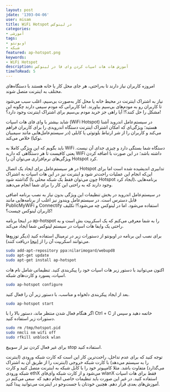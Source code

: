 ```yaml
---
layout: post
jdate: '1393-04-06'
user: misam
title: WiFi Hotspot در لینوکس
categories:
- آموزشی
tags:
- اوبونتو
- شبکه
featured: ap-hotspot.png
keywords:
- WiFi Hotspot
description: آموزش هات هات اسپات کردن وای فا در لینوکس
timeToRead: 5
---
```


امروزه کاربران نیاز دارند تا به‌راحتی، هر جای محل کار یا خانه هستند با دستگاه‌های مختلف به اینترنت متصل شوند.

نیاز به اشتراک اینترنت در محیط خانه یا محل کار به‌صورت بی‌سیم، اغلب سبب می‌شود تا کاربران رو به مودم‌های بی‌سیم بیاورند. اما کاربرانی که مودم سیمی دارند چگونه این مشکل را حل کنند؟! آیا راهی جز خرید مودم بی‌سیم برای اشتراک اینترنت وجود دارد؟!

شاید بیشتر با وای فای هات اسپات (WiFi Hotspot) در سیستم‌عامل اندروید آشنا هستید؛ ویژگی‌ای که امکان اشتراک اینترنت دستگاه اندرویدی را برای کاربران فراهم می‌کند و کاربران را از شر ارتباط بلوتوثی یا کابلی (در سیستم‌عامل‌هایی مانند سیمبیان نوکیا) خلاص می‌کند.

باید بگویم که این ویژگی کاملا به WiFi دستگاه شما بستگی دارد و چیزی جدای آن نیست. یعنی کافیست تا هر دستگاهی که دارید WiFi داشته باشد؛ در این صورت با اضافه کردن ویژگی‌های نرم‌افزاری می‌توان آن را Hotspot کرد.

در هر سیستم‌عامل برای ایجاد یک اتصال Hotspot تدابیری اندیشیده شده است اما برای این‌که انجام این عملیات راحت‌تر شود و اینترنت نیز در این هات اسپات به اشتراک گذاشته شود (چون می‌توان فقط یک شبکه محلی با Hotspot ایجاد کرد)، برنامه‌هایی وجود دارند که به راحتی این کار را برای شما انجام می‌دهند.

در سیستم‌عامل اندروید در بخش تنظیمات این ویژگی بدون نیاز به نصب برنامه اضافی قابل دسترس است. در سیستم‌عامل ویندوز نیز اغلب از برنامه‌هایی مانند PublicMyWiFi و Connectify استفاده می‌شود. اما در لینوکس چه می‌شود؟! تکلیف کاربران لینوکس چیست؟!

در اینجا برنامه ap-hotspot را به شما معرفی می‌کنم که یک اسکریپت بش است و به راحتی یک وایفا هات اسپات در سیستم لینوکس شما ایجاد می‌کند.

برای نصب این برنامه در اوبونتو از دستورات زیر در ترمینال استفاده کنید (دیگر توزیع‌ها می‌توانند اسکریپت آن را از [اینجا](https://github.com/hotice/AP-Hotspot) دریافت کنند).

```sh
sudo add-apt-repository ppa:nilarimogard/webupd8
sudo apt-get update
sudo apt-get install ap-hotspot
```

اکنون می‌توانید با دستور زیر هات اسپات خود را پیکربندی کنید. تنظیماتی شامل نام هات اسپات، پسورد و کارت‌های شبکه.

```sh
sudo ap-hotspot configure
```

بعد از ایجاد پیکربندی دلخواه و مناسب، با دستور زیر آن را فعال کنید.

```sh
sudo ap-hotspot start
```

اگر هنگام فعال شدن منتظر ماند، دستور بالا را با Ctrl + C خاتمه دهید و سپس از دستورات زیر استفاده کنید.

```sh
sudo rm /tmp/hotspot.pid
sudo nmcli nm wifi off
sudo rfkill unblock wlan
```

برای غیر فعال کردن نیز از سوییچ stop استفاده کنید.

توجه کنید که برای عدم تداخل، راحت‌ترین کار این است که کارت شبکه ورودی (اینترنت را به سیستم می‌دهد) با کارت شبکه خروجی (اینترنت را از طریق آن به اشتراک می‌گذارد) متفاوت باشد. مثلا کامپیوتر خود را با کابل شبکه به اینترنت متصل کنید و کارت شبکه ورودی ethX می‌شود و از کارت شبکه وای‌فای wlanX فقط برای هات اسپات استفاده کنید. در غیر این صورت باید تنظیمات خاصی انجام دهید که  سعی می‌کنم در آموزش‌های بعدی قرار دهم. هچنین خودتان با جست‌وجو در اینترنت می‌توانید پیدا کنید.